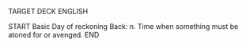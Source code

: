 TARGET DECK
ENGLISH

START
Basic
Day of reckoning
Back: n. Time when something must be atoned for or avenged.
END

